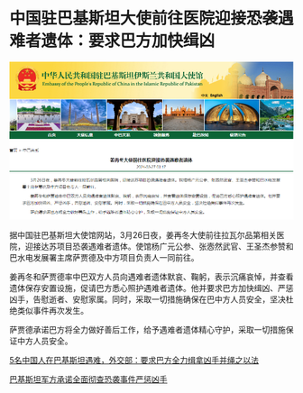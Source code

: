 # 中国驻巴基斯坦大使前往医院迎接恐袭遇难者遗体：要求巴方加快缉凶

![8fa7288d7f7ea339f6a9127439762228.jpg](https://raw.githubusercontent.com/qqhsx/qqnews_image/main/2024/03/27/中国驻巴基斯坦大使前往医院迎接恐袭遇难者遗体：要求巴方加快缉凶/8fa7288d7f7ea339f6a9127439762228.jpg)

据中国驻巴基斯坦大使馆网站，3月26日夜，姜再冬大使前往拉瓦尔品第相关医院，迎接达苏项目恐袭遇难者遗体。使馆杨广元公参、张悫然武官、王圣杰参赞和巴水电发展署主席萨贾德及中方项目负责人一同前往。

姜再冬和萨贾德率中巴双方人员向遇难者遗体默哀、鞠躬，表示沉痛哀悼，并查看遗体保存安置设施，促请巴方悉心照护遇难者遗体。他并要求巴方加快缉凶、严惩凶手，告慰逝者、安慰家属。同时，采取一切措施确保在巴中方人员安全，坚决杜绝类似事件再次发生。

萨贾德承诺巴方将全力做好善后工作，给予遇难者遗体精心守护，采取一切措施保证中方人员安全。

[5名中国人在巴基斯坦遇难，外交部：要求巴方全力缉拿凶手并绳之以法](https://news.qq.com/rain/a/20240327A00JFQ00)

[巴基斯坦军方承诺全面彻查恐袭事件严惩凶手 ](https://news.qq.com/rain/a/20240326A0AE2A00)

